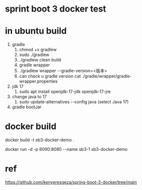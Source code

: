 

# sprint boot  3 docker test 


# in ubuntu build 

1. gradle
   1. chmod +x gradlew
   2. sudo ./gradlew
   3. ./gradlew clean build
   4. gradle wrapper
   5. ./gradlew wrapper --gradle-version=<版本>
   6. can check u gradle version cat ./gradle/wrapper/gradle-wrapper.properties
2. jdk 17
   1. sudo apt install openjdk-17-jdk openjdk-17-jre
3. change java to 17
   1. sudo update-alternatives --config java (select Java 17)
4. gradle bootJar


# docker build 

docker build  -t sb3-docker-demo .

docker run -d -p 8090:8080 --name sb3-1 sb3-docker-demo 



# ref 

https://github.com/kenyeresgeza/spring-boot-3-docker/tree/main
